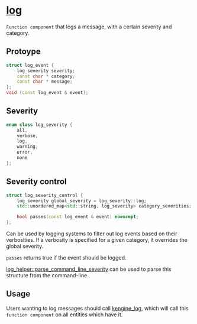 # [log](log.hpp)

`Function component` that logs a message, with a certain severity and category.

## Protoype

```cpp
struct log_event {
    log_severity severity;
    const char * category;
    const char * message;
};
void (const log_event & event);
```

## Severity

```cpp
enum class log_severity {
    all,
    verbose,
    log,
    warning,
    error,
    none
};
```

## Severity control

```cpp
struct log_severity_control {
    log_severity global_severity = log_severity::log;
    std::unordered_map<std::string, log_severity> category_severities;

    bool passes(const log_event & event) noexcept;
};
```

Can be used by logging systems to filter out log events based on their verbosities. If a verbosity is specified for a given category, it overrides the global severity.

`passes` returns true if the event should be logged.

[log_helper::parse_command_line_severity](../helpers/log_helper.md) can be used to parse this structure from the command-line.

## Usage

Users wanting to log messages should call [kengine_log](../helpers/log_helper.md), which will call this `function component` on all entities which have it.